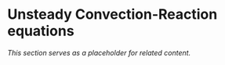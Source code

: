 # Unsteady Convection-Reaction equations

*This section serves as a placeholder for related content.*
